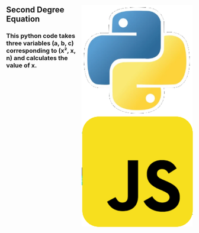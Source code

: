 # <img src="https://github.com/rodrigonuness/language_pictures/blob/master/Python.png" align="right" width="300">
# <img src="https://github.com/rodrigonuness/language_pictures/blob/master/Javascript.png" align="right" width="300">
## Second Degree Equation
### This python code takes three variables (a, b, c) corresponding to (x², x, n) and calculates the value of x.
### 
#### 




